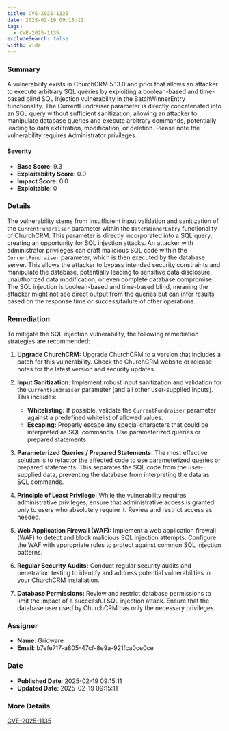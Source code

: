 ```yaml
---
title: CVE-2025-1135
date: 2025-02-19 09:15:11
tags:
  - CVE-2025-1135
excludeSearch: false
width: wide
---
```


### Summary
A vulnerability exists in ChurchCRM 5.13.0 and prior that allows an attacker to execute arbitrary SQL queries by exploiting a boolean-based and time-based blind SQL Injection vulnerability in the BatchWinnerEntry functionality. The CurrentFundraiser parameter is directly concatenated into an SQL query without sufficient sanitization, allowing an attacker to manipulate database queries and execute arbitrary commands, potentially leading to data exfiltration, modification, or deletion. Please note the vulnerability requires Administrator privileges.

#### Severity
- **Base Score**: 9.3
- **Exploitability Score**: 0.0
- **Impact Score**: 0.0
- **Exploitable**: 0

### Details 
The vulnerability stems from insufficient input validation and sanitization of the `CurrentFundraiser` parameter within the `BatchWinnerEntry` functionality of ChurchCRM. This parameter is directly incorporated into a SQL query, creating an opportunity for SQL injection attacks. An attacker with administrator privileges can craft malicious SQL code within the `CurrentFundraiser` parameter, which is then executed by the database server. This allows the attacker to bypass intended security constraints and manipulate the database, potentially leading to sensitive data disclosure, unauthorized data modification, or even complete database compromise. The SQL injection is boolean-based and time-based blind, meaning the attacker might not see direct output from the queries but can infer results based on the response time or success/failure of other operations.

### Remediation
To mitigate the SQL injection vulnerability, the following remediation strategies are recommended:

1.  **Upgrade ChurchCRM:** Upgrade ChurchCRM to a version that includes a patch for this vulnerability. Check the ChurchCRM website or release notes for the latest version and security updates.

2.  **Input Sanitization:** Implement robust input sanitization and validation for the `CurrentFundraiser` parameter (and all other user-supplied inputs). This includes:
    *   **Whitelisting:**  If possible, validate the `CurrentFundraiser` parameter against a predefined whitelist of allowed values.
    *   **Escaping:** Properly escape any special characters that could be interpreted as SQL commands.  Use parameterized queries or prepared statements.

3.  **Parameterized Queries / Prepared Statements:** The most effective solution is to refactor the affected code to use parameterized queries or prepared statements. This separates the SQL code from the user-supplied data, preventing the database from interpreting the data as SQL commands.

4.  **Principle of Least Privilege:** While the vulnerability requires administrative privileges, ensure that administrative access is granted only to users who absolutely require it. Review and restrict access as needed.

5.  **Web Application Firewall (WAF):** Implement a web application firewall (WAF) to detect and block malicious SQL injection attempts. Configure the WAF with appropriate rules to protect against common SQL injection patterns.

6.  **Regular Security Audits:** Conduct regular security audits and penetration testing to identify and address potential vulnerabilities in your ChurchCRM installation.

7.  **Database Permissions:** Review and restrict database permissions to limit the impact of a successful SQL injection attack. Ensure that the database user used by ChurchCRM has only the necessary privileges.

### Assigner
- **Name**: Gridware
- **Email**: b7efe717-a805-47cf-8e9a-921fca0ce0ce

### Date
- **Published Date**: 2025-02-19 09:15:11
- **Updated Date**: 2025-02-19 09:15:11

### More Details
[CVE-2025-1135](https://www.cvedetails.com/cve/CVE-2025-1135)